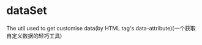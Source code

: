 dataSet
=======

The util used to get customise data(by HTML tag&#39;s data-attribute)(一个获取自定义数据的轻巧工具)